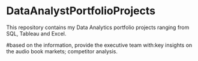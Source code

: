 # DataAnalystPortfolioProjects

This repository contains my Data Analytics portfolio projects ranging from SQL, Tableau and Excel.

#based on the information, provide the executive team with:key insights on the audio book markets; competitor analysis.
 
